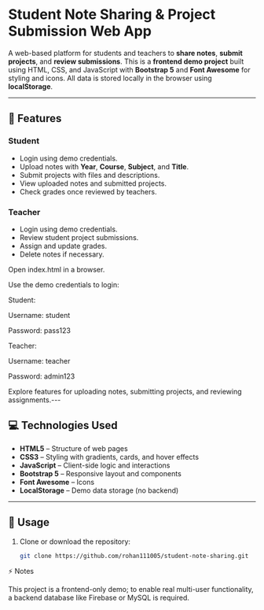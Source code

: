 # Student Note Sharing & Project Submission Web App

A web-based platform for students and teachers to **share notes**, **submit projects**, and **review submissions**. This is a **frontend demo project** built using HTML, CSS, and JavaScript with **Bootstrap 5** and **Font Awesome** for styling and icons. All data is stored locally in the browser using **localStorage**.

---

## 📝 Features

### Student
- Login using demo credentials.
- Upload notes with **Year**, **Course**, **Subject**, and **Title**.
- Submit projects with files and descriptions.
- View uploaded notes and submitted projects.
- Check grades once reviewed by teachers.

### Teacher
- Login using demo credentials.
- Review student project submissions.
- Assign and update grades.
- Delete notes if necessary.

Open index.html in a browser.

Use the demo credentials to login:

Student:

Username: student

Password: pass123


Teacher:

Username: teacher

Password: admin123

Explore features for uploading notes, submitting projects, and reviewing assignments.---

## 💻 Technologies Used
- **HTML5** – Structure of web pages
- **CSS3** – Styling with gradients, cards, and hover effects
- **JavaScript** – Client-side logic and interactions
- **Bootstrap 5** – Responsive layout and components
- **Font Awesome** – Icons
- **LocalStorage** – Demo data storage (no backend)

---

## 🚀 Usage
1. Clone or download the repository:
   ```bash
   git clone https://github.com/rohan111005/student-note-sharing.git

⚡ Notes

This project is a frontend-only demo; to enable real multi-user functionality, a backend database like Firebase or MySQL is required.
